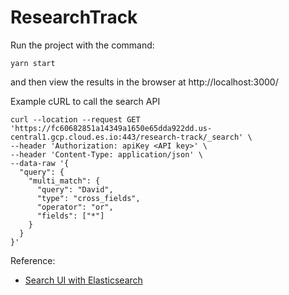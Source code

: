 # ResearchTrack


Run the project with the command:
```
yarn start
```
and then view the results in the browser at http://localhost:3000/

Example cURL to call the search API
```
curl --location --request GET 'https://fc60682851a14349a1650e65dda922dd.us-central1.gcp.cloud.es.io:443/research-track/_search' \
--header 'Authorization: apiKey <API key>' \
--header 'Content-Type: application/json' \
--data-raw '{
  "query": {
    "multi_match": {
      "query": "David",
      "type": "cross_fields",
      "operator": "or",
      "fields": ["*"]
    }
  }
}'

```

Reference:
- [Search UI with Elasticsearch](https://docs.elastic.co/search-ui/tutorials/elasticsearch)

